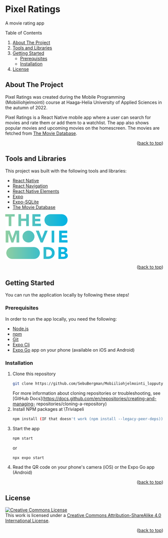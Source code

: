 <a name="readme-top"></a>
<!--
*** Thanks for checking out the Best-README-Template. If you have a suggestion
*** that would make this better, please fork the repo and create a pull request
*** or simply open an issue with the tag "enhancement".
*** Don't forget to give the project a star!
*** Thanks again! Now go create something AMAZING! :D
-->

# Pixel Ratings

A movie rating app

<!-- TABLE OF CONTENTS -->
  <summary>Table of Contents</summary>
  <ol>
    <li>
      <a href="#about-the-project">About The Project</a>
    </li>
    <li><a href="#tools-and-libraries">Tools and Libraries</a></li>
    <li>
      <a href="#getting-started">Getting Started</a>
      <ul>
        <li><a href="#prerequisites">Prerequisites</a></li>
        <li><a href="#installation">Installation</a></li>
      </ul>
    </li>
    <li><a href="#license">License</a></li>
  </ol>



<!-- ABOUT THE PROJECT -->
## About The Project

Pixel Ratings was created during the Mobile Programming (Mobiiliohjelmointi) course at Haaga-Helia University of Applied Sciences in the autumn of 2022.

Pixel Ratings is a React Native mobile app where a user can search for movies and rate them or add them to a watchlist. The app also shows popular movies and upcoming movies on the homescreen. The movies are fetched from [The Movie Database](https://www.themoviedb.org/documentation/api).

<p align="right">(<a href="#readme-top">back to top</a>)</p>


<!-- TOOLS AND LIBRARIES -->
## Tools and Libraries

This project was built with the following tools and libraries:

* [React Native](https://reactnative.dev/)
* [React Navigation](https://reactnavigation.org/)
* [React Native Elements](https://reactnativeelements.com/)
* [Expo](https://expo.dev/)
* [Expo-SQLite](https://docs.expo.dev/versions/latest/sdk/sqlite/)
* [The Movie Database](https://www.themoviedb.org/documentation/api)
<img src="src/assets/TheMovieDB.svg" alt="logo" width="200" height="auto" />

<p align="right">(<a href="#readme-top">back to top</a>)</p>



<!-- GETTING STARTED -->
## Getting Started

You can run the application locally by following these steps!

### Prerequisites

In order to run the app locally, you need the following:
* [Node.js](https://nodejs.org/en/)
* [npm](https://docs.npmjs.com/downloading-and-installing-node-js-and-npm)
* [Git](https://www.git-scm.com/)
* [Expo Cli](https://docs.expo.dev/get-started/installation/#1-expo-cli)
* [Expo Go](https://docs.expo.dev/get-started/installation/#2-expo-go-app-for-android-and) app on your phone (available on iOS and Android)

### Installation

1. Clone this repository
   ```sh
   git clone https://github.com/SebuBergman/Mobiiliohjelmointi_lopputyo.git
   ```
   For more information about cloning repositories or troubleshooting, see [GitHub Docs](https://docs.github.com/en/repositories/creating-and-managing-   repositories/cloning-a-repository)
2. Install NPM packages at \Triviapeli
   ```sh
   npm install (IF that doesn't work (npm install --legacy-peer-deps))
   ```
3. Start the app
   ```sh
   npm start
   ```
   or
      ```sh
   npx expo start
   ```
4. Read the QR code on your phone's camera (iOS) or the Expo Go app (Android)

<p align="right">(<a href="#readme-top">back to top</a>)</p>

<!-- LICENSE -->
## License

<a rel="license" href="http://creativecommons.org/licenses/by-sa/4.0/"><img alt="Creative Commons License" style="border-width:0" src="https://i.creativecommons.org/l/by-sa/4.0/88x31.png" /></a><br />This work is licensed under a <a rel="license" href="http://creativecommons.org/licenses/by-sa/4.0/">Creative Commons Attribution-ShareAlike 4.0 International License</a>.

<p align="right">(<a href="#readme-top">back to top</a>)</p>


